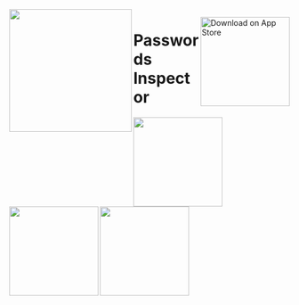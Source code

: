 <img align="left" width="220" src="https://github.com/grgar/passwords/assets/191085/f49051e3-47bf-4aa4-bbd1-6b0ebc35b4d1">

[<img align="right" alt="Download on App Store" width="160" src="https://github.com/grgar/passwords/assets/191085/814facde-464d-4831-9ee0-064776590cce">](https://apps.apple.com/app/apple-store/id6468838300?pt=49113808&ct=github&mt=8)

# Passwords Inspector

<img align="left" width="160" src="https://github.com/grgar/passwords/assets/191085/24a212fb-0eb0-4348-80b4-f8b6c244df51">
<img align="left" width="160" src="https://github.com/grgar/passwords/assets/191085/f0979eaf-575c-4a9c-8eb4-3c6123eca260">
<img align="left" width="160" src="https://github.com/grgar/passwords/assets/191085/9a23688d-ddb1-493b-9328-010b1f208ae2">
